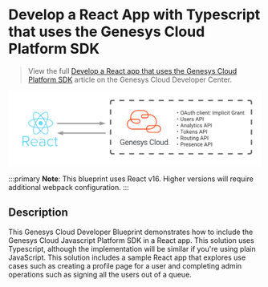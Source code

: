 # Develop a React App with Typescript that uses the Genesys Cloud Platform SDK

> View the full [Develop a React app that uses the Genesys Cloud Platform SDK](https://developer.mypurecloud.com/blueprints/) article on the Genesys Cloud Developer Center.

![React App flowchart](blueprint/images/flowchart.png "React app flowchart")

:::primary
 **Note**: This blueprint uses React v16. Higher versions will require additional webpack configuration.
 :::

## Description

This Genesys Cloud Developer Blueprint demonstrates how to include the Genesys Cloud Javascript Platform SDK in a React app. This solution uses Typescript, although the implementation will be similar if you're using plain JavaScript. This solution includes a sample React app that explores use cases such as creating a profile page for a user and completing admin operations such as signing all the users out of a queue.
